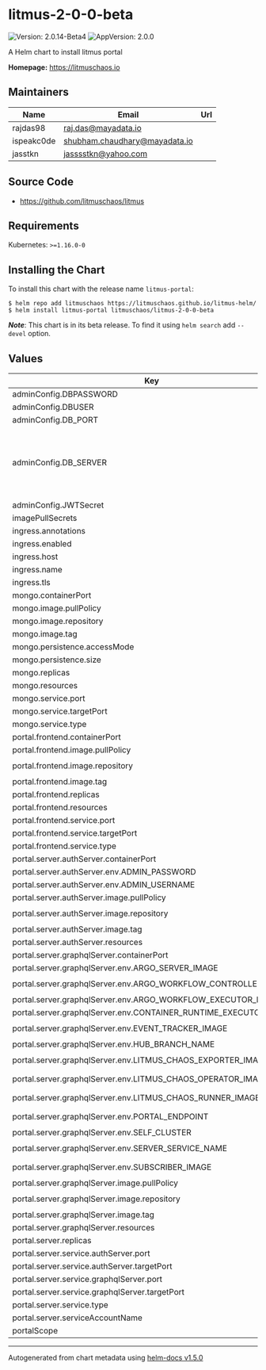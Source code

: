 # litmus-2-0-0-beta

![Version: 2.0.14-Beta4](https://img.shields.io/badge/Version-2.0.14--Beta4-informational?style=flat-square) ![AppVersion: 2.0.0](https://img.shields.io/badge/AppVersion-2.0.0-informational?style=flat-square)

A Helm chart to install litmus portal

**Homepage:** <https://litmuschaos.io>

## Maintainers

| Name | Email | Url |
| ---- | ------ | --- |
| rajdas98 | raj.das@mayadata.io |  |
| ispeakc0de | shubham.chaudhary@mayadata.io |  |
| jasstkn | jasssstkn@yahoo.com |  |

## Source Code

* <https://github.com/litmuschaos/litmus>

## Requirements

Kubernetes: `>=1.16.0-0`

## Installing the Chart

To install this chart with the release name `litmus-portal`:

```console
$ helm repo add litmuschaos https://litmuschaos.github.io/litmus-helm/
$ helm install litmus-portal litmuschaos/litmus-2-0-0-beta
```

***Note***: This chart is in its beta release. To find it using `helm search` add `--devel` option.

## Values

| Key | Type | Default | Description |
|-----|------|---------|-------------|
| adminConfig.DBPASSWORD | string | `"1234"` |  |
| adminConfig.DBUSER | string | `"admin"` |  |
| adminConfig.DB_PORT | string | `"27017"` |  |
| adminConfig.DB_SERVER | string | `""` | leave empty if uses Mongo DB deployed by this chart |
| adminConfig.JWTSecret | string | `"litmus-portal@123"` |  |
| imagePullSecrets | list | `[]` |  |
| ingress.annotations | object | `{}` |  |
| ingress.enabled | bool | `false` |  |
| ingress.host | string | `""` |  |
| ingress.name | string | `"litmus-ingress"` |  |
| ingress.tls | list | `[]` |  |
| mongo.containerPort | int | `27017` |  |
| mongo.image.pullPolicy | string | `"Always"` |  |
| mongo.image.repository | string | `"mongo"` |  |
| mongo.image.tag | string | `"4.2.8"` |  |
| mongo.persistence.accessMode | string | `"ReadWriteOnce"` |  |
| mongo.persistence.size | string | `"20Gi"` |  |
| mongo.replicas | int | `1` |  |
| mongo.resources | object | `{}` |  |
| mongo.service.port | int | `27017` |  |
| mongo.service.targetPort | int | `27017` |  |
| mongo.service.type | string | `"ClusterIP"` |  |
| portal.frontend.containerPort | int | `8080` |  |
| portal.frontend.image.pullPolicy | string | `"Always"` |  |
| portal.frontend.image.repository | string | `"litmuschaos/litmusportal-frontend"` |  |
| portal.frontend.image.tag | string | `"2.0.0-Beta4"` |  |
| portal.frontend.replicas | int | `1` |  |
| portal.frontend.resources | object | `{}` |  |
| portal.frontend.service.port | int | `9091` |  |
| portal.frontend.service.targetPort | int | `8080` |  |
| portal.frontend.service.type | string | `"NodePort"` |  |
| portal.server.authServer.containerPort | int | `3000` |  |
| portal.server.authServer.env.ADMIN_PASSWORD | string | `"litmus"` |  |
| portal.server.authServer.env.ADMIN_USERNAME | string | `"admin"` |  |
| portal.server.authServer.image.pullPolicy | string | `"Always"` |  |
| portal.server.authServer.image.repository | string | `"litmuschaos/litmusportal-auth-server"` |  |
| portal.server.authServer.image.tag | string | `"2.0.0-Beta4"` |  |
| portal.server.authServer.resources | object | `{}` |  |
| portal.server.graphqlServer.containerPort | int | `8080` |  |
| portal.server.graphqlServer.env.ARGO_SERVER_IMAGE | string | `"argoproj/argocli:v2.9.3"` |  |
| portal.server.graphqlServer.env.ARGO_WORKFLOW_CONTROLLER_IMAGE | string | `"argoproj/workflow-controller:v2.9.3"` |  |
| portal.server.graphqlServer.env.ARGO_WORKFLOW_EXECUTOR_IMAGE | string | `"argoproj/argoexec:v2.9.3"` |  |
| portal.server.graphqlServer.env.CONTAINER_RUNTIME_EXECUTOR | string | `"k8sapi"` |  |
| portal.server.graphqlServer.env.EVENT_TRACKER_IMAGE | string | `"litmuschaos/litmusportal-event-tracker:2.0.0-Beta4"` |  |
| portal.server.graphqlServer.env.HUB_BRANCH_NAME | string | `"v1.13.x"` |  |
| portal.server.graphqlServer.env.LITMUS_CHAOS_EXPORTER_IMAGE | string | `"litmuschaos/chaos-exporter:1.13.3"` |  |
| portal.server.graphqlServer.env.LITMUS_CHAOS_OPERATOR_IMAGE | string | `"litmuschaos/chaos-operator:1.13.3"` |  |
| portal.server.graphqlServer.env.LITMUS_CHAOS_RUNNER_IMAGE | string | `"litmuschaos/chaos-runner:1.13.3"` |  |
| portal.server.graphqlServer.env.PORTAL_ENDPOINT | string | `"http://litmusportal-server-service:9002"` |  |
| portal.server.graphqlServer.env.SELF_CLUSTER | string | `"true"` |  |
| portal.server.graphqlServer.env.SERVER_SERVICE_NAME | string | `"litmusportal-server-service"` |  |
| portal.server.graphqlServer.env.SUBSCRIBER_IMAGE | string | `"litmuschaos/litmusportal-subscriber:2.0.0-Beta4"` |  |
| portal.server.graphqlServer.image.pullPolicy | string | `"Always"` |  |
| portal.server.graphqlServer.image.repository | string | `"litmuschaos/litmusportal-server"` |  |
| portal.server.graphqlServer.image.tag | string | `"2.0.0-Beta4"` |  |
| portal.server.graphqlServer.resources | object | `{}` |  |
| portal.server.replicas | int | `1` |  |
| portal.server.service.authServer.port | int | `9003` |  |
| portal.server.service.authServer.targetPort | int | `3000` |  |
| portal.server.service.graphqlServer.port | int | `9002` |  |
| portal.server.service.graphqlServer.targetPort | int | `8080` |  |
| portal.server.service.type | string | `"NodePort"` |  |
| portal.server.serviceAccountName | string | `"litmus-server-account"` |  |
| portalScope | string | `"cluster"` |  |

----------------------------------------------
Autogenerated from chart metadata using [helm-docs v1.5.0](https://github.com/norwoodj/helm-docs/releases/v1.5.0)
